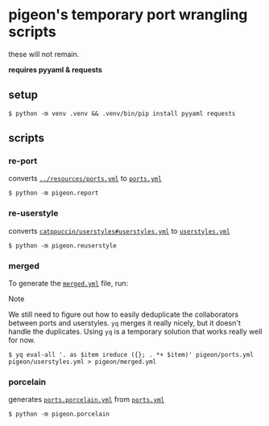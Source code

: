 # pigeon's temporary port wrangling scripts

these will not remain.

**requires pyyaml & requests**

## setup

```console
$ python -m venv .venv && .venv/bin/pip install pyyaml requests
```

## scripts

### re-port

converts [`../resources/ports.yml`](../resources/ports.yml) to [`ports.yml`](ports.yml)

```shell
$ python -m pigeon.report
```

### re-userstyle

converts [`catppuccin/userstyles#userstyles.yml`](https://raw.githubusercontent.com/catppuccin/userstyles/main/scripts/userstyles.yml) to [`userstyles.yml`](userstyles.yml)

```shell
$ python -m pigeon.reuserstyle
```

### merged

To generate the [`merged.yml`](merged.yml) file, run:

> [!NOTE]
> We still need to figure out how to easily deduplicate the collaborators between ports and userstyles.
> `yq` merges it really nicely, but it doesn't handle the duplicates. Using `yq` is a temporary solution that works really well for now.

```shell
$ yq eval-all '. as $item ireduce ({}; . *+ $item)' pigeon/ports.yml pigeon/userstyles.yml > pigeon/merged.yml
```

### porcelain

generates [`ports.porcelain.yml`](ports.porcelain.yml) from [`ports.yml`](ports.yml)

```shell
$ python -m pigeon.porcelain
```
